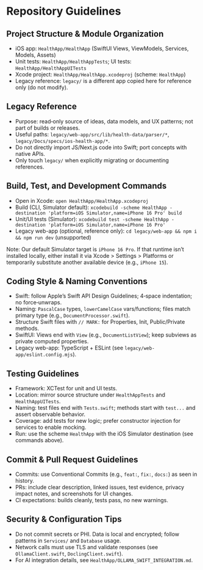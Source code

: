 # Repository Guidelines

## Project Structure & Module Organization
- iOS app: `HealthApp/HealthApp` (SwiftUI Views, ViewModels, Services, Models, Assets)
- Unit tests: `HealthApp/HealthAppTests`; UI tests: `HealthApp/HealthAppUITests`
- Xcode project: `HealthApp/HealthApp.xcodeproj` (scheme: `HealthApp`)
- Legacy reference: `legacy/` is a different app copied here for reference only (do not modify).

## Legacy Reference
- Purpose: read‑only source of ideas, data models, and UX patterns; not part of builds or releases.
- Useful paths: `legacy/web-app/src/lib/health-data/parser/*`, `legacy/Docs/specs/ios-health-app/*`.
- Do not directly import JS/Next.js code into Swift; port concepts with native APIs.
- Only touch `legacy/` when explicitly migrating or documenting references.

## Build, Test, and Development Commands
- Open in Xcode: `open HealthApp/HealthApp.xcodeproj`
- Build (CLI, Simulator default): `xcodebuild -scheme HealthApp -destination 'platform=iOS Simulator,name=iPhone 16 Pro' build`
- Unit/UI tests (Simulator): `xcodebuild test -scheme HealthApp -destination 'platform=iOS Simulator,name=iPhone 16 Pro'`
- Legacy web-app (optional, reference only): `cd legacy/web-app && npm i && npm run dev` (unsupported)

Note: Our default Simulator target is `iPhone 16 Pro`. If that runtime isn’t installed locally, either install it via Xcode > Settings > Platforms or temporarily substitute another available device (e.g., `iPhone 15`).

## Coding Style & Naming Conventions
- Swift: follow Apple’s Swift API Design Guidelines; 4‑space indentation; no force‑unwraps.
- Naming: `PascalCase` types, `lowerCamelCase` vars/functions; files match primary type (e.g., `DocumentProcessor.swift`).
- Structure Swift files with `// MARK:` for Properties, Init, Public/Private methods.
- SwiftUI: Views end with `View` (e.g., `DocumentListView`); keep subviews as private computed properties.
- Legacy web-app: TypeScript + ESLint (see `legacy/web-app/eslint.config.mjs`).

## Testing Guidelines
- Framework: XCTest for unit and UI tests.
- Location: mirror source structure under `HealthAppTests` and `HealthAppUITests`.
- Naming: test files end with `Tests.swift`; methods start with `test...` and assert observable behavior.
- Coverage: add tests for new logic; prefer constructor injection for services to enable mocking.
- Run: use the scheme `HealthApp` with the iOS Simulator destination (see commands above).

## Commit & Pull Request Guidelines
- Commits: use Conventional Commits (e.g., `feat:`, `fix:`, `docs:`) as seen in history.
- PRs: include clear description, linked issues, test evidence, privacy impact notes, and screenshots for UI changes.
- CI expectations: builds cleanly, tests pass, no new warnings.

## Security & Configuration Tips
- Do not commit secrets or PHI. Data is local and encrypted; follow patterns in `Services/` and `Database` usage.
- Network calls must use TLS and validate responses (see `OllamaClient.swift`, `DoclingClient.swift`).
- For AI integration details, see `HealthApp/OLLAMA_SWIFT_INTEGRATION.md`.
